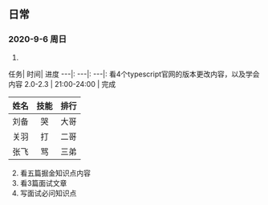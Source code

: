 ## 日常

### 2020-9-6 周日
 1.
  任务| 时间| 进度
  ---|: ---|: ---|: 
 看4个typescript官网的版本更改内容，以及学会内容 2.0-2.3 | 21:00-24:00 | 完成
 

姓名|技能|排行
--|:--:|--:
刘备|哭|大哥
关羽|打|二哥
张飞|骂|三弟

 2. 看五篇掘金知识点内容
 3. 看3篇面试文章
 4. 写面试必问知识点
